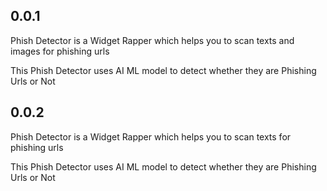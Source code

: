 ## 0.0.1

Phish Detector is a Widget Rapper which helps you to scan texts and images for phishing urls

This Phish Detector uses AI ML model to detect whether they are Phishing Urls or Not

## 0.0.2

Phish Detector is a Widget Rapper which helps you to scan texts for phishing urls

This Phish Detector uses AI ML model to detect whether they are Phishing Urls or Not

